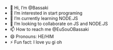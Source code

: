 - 👋 Hi, I’m @Bassaki
- 👀 I’m interested in start programing
- 🌱 I’m currently learning NODE.JS
- 💞️ I’m looking to collaborate on JS and NODE.JS
- 📫 How to reach me @EuSouOBassaki 
- 😄 Pronouns: HE/HIM
- ⚡ Fun fact: I love yu gi oh
<!---
Bassaki/Bassaki is a ✨ special ✨ repository because its `README.md` (this file) appears on your GitHub profile.
You can click the Preview link to take a look at your changes.
--->
